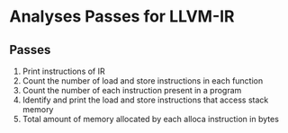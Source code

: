 # Analyses Passes for LLVM-IR

## Passes
1. Print instructions of IR
2. Count the number of load and store instructions in each function
3. Count the number of each instruction present in a program
4. Identify and print the load and store instructions that access stack memory
5. Total amount of memory allocated by each alloca instruction in bytes

